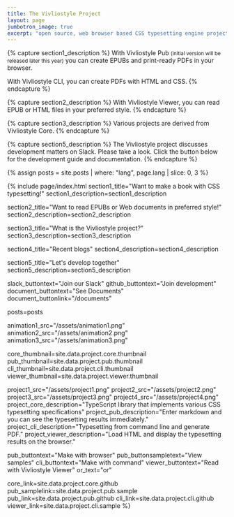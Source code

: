 ```yaml
---
title: The Vivliostyle Project
layout: page
jumbotron_image: true
excerpt: "open source, web browser based CSS typesetting engine project"
---
```


{% capture section1_description %}
With Vivliostyle Pub  <small>(initial version will be released later this year)</small> you can create EPUBs and print-ready PDFs in your browser.

With Vivliostyle CLI, you can create PDFs with HTML and CSS.
{% endcapture %}


{% capture section2_description %}
With Vivliostyle Viewer, you can read EPUB or HTML files in your preferred style.
{% endcapture %}


{% capture section3_description %}
Various projects are derived from Vivliostyle Core.
{% endcapture %}


{% capture section5_description %}
The Vivliostyle project discusses development matters on Slack. Please take a look. Click the button below for the development guide and documentation.
{% endcapture %}


{% assign posts = site.posts | where: "lang", page.lang | slice: 0, 3 %}


{% include page/index.html
  section1_title="Want to make a book with CSS typesetting!"
  section1_description=section1_description

  section2_title="Want to read EPUBs or Web documents in preferred style!"
  section2_description=section2_description

  section3_title="What is the Vivliostyle project?"
  section3_description=section3_description

  section4_title="Recent blogs"
  section4_description=section4_description

  section5_title="Let's develop together"
  section5_description=section5_description

  slack_buttontext="Join our Slack"
  github_buttontext="Join development"
  document_buttontext="See Documents"
  document_buttonlink="/documents"

  posts=posts

  animation1_src="/assets/animation1.png"
  animation2_src="/assets/animation2.png"
  animation3_src="/assets/animation3.png"

  core_thumbnail=site.data.project.core.thumbnail
  pub_thumbnail=site.data.project.pub.thumbnail
  cli_thumbnail=site.data.project.cli.thumbnail
  viewer_thumbnail=site.data.project.viewer.thumbnail

  project1_src="/assets/project1.png"
  project2_src="/assets/project2.png"
  project3_src="/assets/project3.png"
  project4_src="/assets/project4.png"
  project_core_description="TypeScript library that implements various CSS typesetting specifications"
  project_pub_description="Enter markdown and you can see the typesetting results immediately."
  project_cli_description="Typesetting from command line and generate PDF."
  project_viewer_description="Load HTML and display the typesetting results on the browser."

  pub_buttontext="Make with browser"
  pub_buttonsampletext="View samples"
  cli_buttontext="Make with command"
  viewer_buttontext="Read with Vivliostyle Viewer"
  or_text="or"

  core_link=site.data.project.core.github
  pub_samplelink=site.data.project.pub.sample
  pub_link=site.data.project.pub.github
  cli_link=site.data.project.cli.github
  viewer_link=site.data.project.cli.sample
%}
